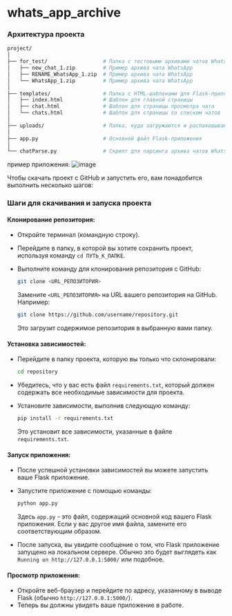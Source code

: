 # whats_app_archive

### Архитектура проекта
  ```bash
project/
│
├── for_test/                  # Папка с тестовыми архивами чатов WhatsApp
│   ├── new_chat_1.zip         # Пример архива чата WhatsApp
│   ├── RENAME_WhatsApp_1.zip  # Пример архива чата WhatsApp
│   └── WhatsApp_1.zip         # Пример архива чата WhatsApp
│
├── templates/                 # Папка с HTML-шаблонами для Flask-приложения
│   ├── index.html             # Шаблон для главной страницы
│   ├── chat.html              # Шаблон для страницы просмотра чата
│   └── chats.html             # Шаблон для страницы со списком чатов
│
├── uploads/                   # Папка, куда загружаются и распаковываются архивы
│
├── app.py                     # Основной файл Flask-приложения
│
└── chatParse.py               # Скрипт для парсинга архива чатов WhatsApp

  ```

пример приложения:
![image](https://github.com/makarova1507ana/whats_app_archive/assets/103330304/5282b30e-ca46-417c-9e94-50c182b1080c)

Чтобы скачать проект с GitHub и запустить его, вам понадобится выполнить несколько шагов:

### Шаги для скачивания и запуска проекта

#### Клонирование репозитория:

- Откройте терминал (командную строку).
- Перейдите в папку, в которой вы хотите сохранить проект, используя команду `cd ПУТЬ_К_ПАПКЕ`.
- Выполните команду для клонирования репозитория с GitHub:

    ```bash
    git clone <URL_РЕПОЗИТОРИЯ>
    ```

    Замените `<URL_РЕПОЗИТОРИЯ>` на URL вашего репозитория на GitHub. Например:

    ```bash
    git clone https://github.com/username/repository.git
    ```

    Это загрузит содержимое репозитория в выбранную вами папку.

#### Установка зависимостей:

- Перейдите в папку проекта, которую вы только что склонировали:

    ```bash
    cd repository
    ```

- Убедитесь, что у вас есть файл `requirements.txt`, который должен содержать все необходимые зависимости для проекта.
- Установите зависимости, выполнив следующую команду:

    ```bash
    pip install -r requirements.txt
    ```

    Это установит все зависимости, указанные в файле `requirements.txt`.

#### Запуск приложения:

- После успешной установки зависимостей вы можете запустить ваше Flask приложение.
- Запустите приложение с помощью команды:

    ```bash
    python app.py
    ```

    Здесь `app.py` - это файл, содержащий основной код вашего Flask приложения. Если у вас другое имя файла, замените его соответствующим образом.
- После запуска, вы увидите сообщение о том, что Flask приложение запущено на локальном сервере. Обычно это будет выглядеть как `Running on http://127.0.0.1:5000/` или подобное.

#### Просмотр приложения:

- Откройте веб-браузер и перейдите по адресу, указанному в выводе Flask (обычно `http://127.0.0.1:5000/`).
- Теперь вы должны увидеть ваше приложение в работе.


